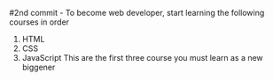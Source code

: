 #2nd commit -
To become web developer, start learning the following courses in order
1. HTML
2. CSS
3. JavaScript
This are the first three course you must learn as a new biggener
